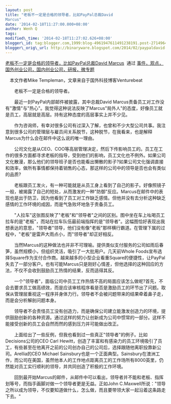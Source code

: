 ```yaml
--- 
layout: post 
title: "老板不一定是合格的领导者，比如PayPal总裁David
Marcus" 
date: '2014-02-18T11:27:00.000+08:00' 
author: Wenh Q
tags:
modified\_time: '2014-02-18T11:27:02.626+08:00' 
blogger\_id: tag:blogger.com,1999:blog-4961947611491238191.post-2714964547548302516
blogger\_orig\_url: http://binaryware.blogspot.com/2014/02/paypaldavid-marcus.html
---
```

[老板不一定是合格的领导者，比如PayPal总裁David
Marcus](http://www.kuailiyu.com/article/8313.html)  通过
[事件，观点，国外创业公司，国内创业公司，研报，微专题](http://www.kuailiyu.com/)



　本文作者Mike Templeman，文章来自于国外科技博客Venturebeat



　　老板不一定是合格的领导者。



　　最近一封PayPal内部邮件被披露，其中总裁David
Marcus责备员工对工作没有"激情"与"热心"。我觉得这种说法反映了Marcus"局外人"的态度，好像员工就是员工，高层就是高层。持有这种态度的高层事实上并不少见。



　　作为咨询师，有幸对很多公司有过深入了解，也曾和不少大型公司共事。我注意到很多公司的管理层与雇员间关系脱节，这种脱节，在我看来，也是解释Marcus为什么会在邮件中这么说的唯一理由。



　　公司文化是从CEO、COO等高层管理决定，然后下传影响员工的。员工在工作的很多方面都寻求老板的指导，受到他们的影响，员工文化也不例外。如果公司文化散漫，那么他们的领导班子是否也能看出懒散的影子?如果公司文化强调直接和效率，做所有事情都保持着销售的心态，那这样的公司中的领导是否也会有类似的品质?



　　老板跟员工发火，有一种可能就是从员工身上看到了自己的影子。好像照镜子一般，被揭露了自己的短处，从而激发的一种"防御"反应。Marcus在邮件中的表现也是出于防卫，因为他看到了员工对工作缺乏感情。但他并没有去分析这种缺乏感情的工作环境的成因，而是气急败坏地急于责备员工。



　　"人拉车"这张图反映了"老板"和"领导者"之间的区别。图中坐在车上吆喝员工拉车的是"老板"，而站在拉车队伍最前端指挥的是"领导者"。这幅图恰好表现出我想表达的意思，"领导者"领导，他们没有像"老板"那样横行霸道。在管理下属的过程中，"老板"是雷声大雨点小，而"领导者"却正好相反。



　　当然Marcus的这种做法也并非不可理喻。提供类似支付服务的公司如雨后春笋，虽然规模小，但组织灵活，吸引了一大批用户。几天前Whole
Foods宣布选择Square作为支付合作商。越来越多的小型企业看重Square的便捷性，让PayPal失去了一部分客户。也有可能Marcus只是刚好心情差，但他选择的这种回应的方法，不仅不会收到鼓励员工热情的结果，反而适得其反。



　　一个"领导者"，面临公司中员工工作热情不高的局面应该怎么做呢?首先，不会去要求员工做高绩效，而是应该审核程序看是否是激励员工的环节出了问题。取保从管理层重视这一程序并身体力行。领导者不会被问题带来的结果牵着鼻子走，而是会分析解剖问题本身。



　　领导者不会责怪员工没有创造力，而是确保公司建立能激发创造力的环境，提供鼓励创新的各种资源。通过这样的努力让创新成为公司中惯常的一部分。这样不能接受创新的员工会自然而然的感到压力并可能做出改正。



　　上面给出了一些反例，但我也看到过一些真正"领导者"的例子。比如Decisions公司的CEO
Carl
Hewitt，创造了丰富和有感染力的员工环境吸引了员工，有些甚至在他离开之前的公司创办自己的公司后，选择跟随他离职投靠新公司。Arellia的CEO
Michael
Sainsbury也是一个正面典型。Sainsbury在澳洲工作，而公司在美国，虽然他本人的工作地点距离员工的工作场所有8000英里，仍然能对员工实行顺利的领导，并共同创造了积极的工作环境。



　　回到最开始Marcus的邮件，从邮件中可以看出，领导者并不能和老板、指挥划等号，而指手画脚对做一个领导者更是无益。正如John
C.Maxwell所说："领导之所以成为领导，不仅要知道做什么，怎么做，而且要带领大家一起沿着这条路走下去。"
